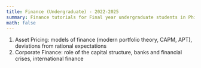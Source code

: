 ```yaml
---
title: Finance (Undergraduate) - 2022-2025
summary: Finance tutorials for Final year undergraduate students in Philosophy, Politics and Economics and Economics and Management.
math: false
---
```


1. Asset Pricing: models of finance (modern portfolio theory, CAPM, APT), deviations from rational expectations
2. Corporate Finance: role of the capital structure, banks and financial crises, international finance
